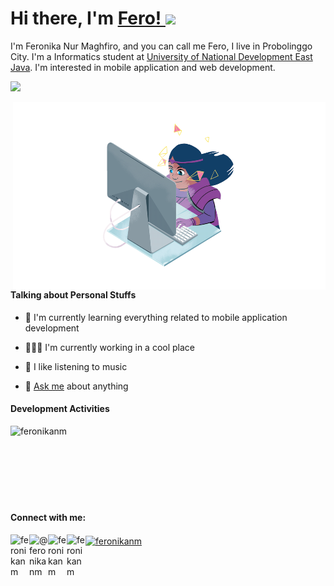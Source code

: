 # Hi there, I'm <a href="https://feronikanm.github.com/"> Fero! </a><img src="https://github.com/TheDudeThatCode/TheDudeThatCode/blob/master/Assets/Hi.gif" width="29px">


I'm Feronika Nur Maghfiro, and you can call me Fero, I live in Probolinggo City. 
I'm a Informatics student at [University of National Development East Java](https://upnjatim.ac.id).
I'm interested in mobile application and web development.
<br>

![](https://komarev.com/ghpvc/?username=feronikanm)

<img align="right" alt="GIF" src="https://github.com/feronikanm/feronikanm/blob/main/8HMd.gif?raw=true" width="500" height="300" />

<h4>Talking about Personal Stuffs</h4>

- 🌱 I'm currently learning everything related to mobile application development

- 👨🏽‍💻 I'm currently working in a cool place

- 🎸 I like listening to music

- 💬 [Ask me](https://github.com/feronikanm/feronikanm/issues) about anything

<h4>Development Activities</h4>

<!-- <details> -->
<!-- <summary>Development activities</summary> -->

<!--START_SECTION:waka-->
<!-- <br> -->
<p><img align="left" src="https://github-readme-stats.vercel.app/api/top-langs?username=feronikanm&show_icons=true&locale=en&layout=compact" alt="feronikanm"/</p>
<br>
<!--END_SECTION:waka-->
<!-- </details> -->

<br>
<br>
<br>
<br>
<br>
<br>

  <h4>Connect with me:</h4>

  <a href="https://www.linkedin.com/in/feronikanm/" target="blank">
    <img align="left" alt="feronikanm" width="30px" src="https://cdn1.iconfinder.com/data/icons/logotypes/32/square-linkedin-512.png" />
  </a>
  <a href="https://www.instagram.com/feronikanm/" target="blank">
    <img align="left" alt="@feronikanm" width="30px" src="https://cdn2.iconfinder.com/data/icons/social-media-applications/64/social_media_applications_3-instagram-512.png" />
  </a>
  <a href="mailto:feronikanm@gmail.com" target="blank">
    <img align="left" alt="feronikanm" width="30px" src="https://cdn2.iconfinder.com/data/icons/social-icons-color/512/gmail-256.png" />
  </a>
  <a href="https://medium.com/@feronikanm" target="blank">
    <img align="left" alt="feronikanm" width="30px" src="https://cdn3.iconfinder.com/data/icons/social-media-black-white-2/512/BW_Medium_glyph_svg-512.png" />
  </a>
  <a href="https://dev.to/feronikanm" target="blank"><img align="center" src="https://cdn.jsdelivr.net/npm/simple-icons@3.0.1/icons/dev-dot-to.svg" alt="feronikanm" height="30" width="40" />
  </a>




<!--
**feronikanm/feronikanm** is a ✨ _special_ ✨ repository because its `README.md` (this file) appears on your GitHub profile.

Here are some ideas to get you started:

Hello There 👋
- 🔭 I’m currently working on ...
- 🌱 I’m currently learning ...
- 👯 I’m looking to collaborate on ...
- 🤔 I’m looking for help with ...
- 💬 Ask me about ...
- 📫 How to reach me: ...
- 😄 Pronouns: ...
- ⚡ Fun fact: ...
-->
